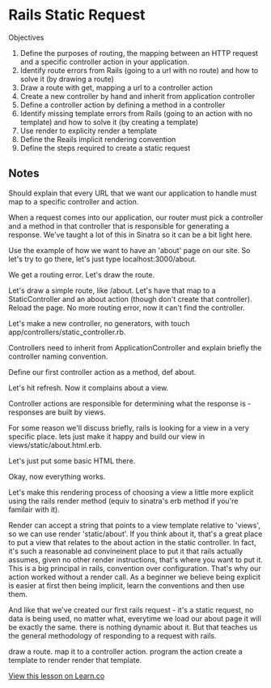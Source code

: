 # Rails Static Request

Objectives

1. Define the purposes of routing, the mapping between an HTTP request and a specific controller action in your application.
2. Identify route errors from Rails (going to a url with no route) and how to solve it (by drawing a route)
3. Draw a route with get, mapping a url to a controller action
4. Create a new controller by hand and inherit from application controller
5. Define a controller action by defining a method in a controller
6. Identify missing template errors from Rails (going to an action with no template) and how to solve it (by creating a template)
7. Use render to explicity render a template
8. Define the Reails implicit rendering convention
9. Define the steps required to create a static request


## Notes

Should explain that every URL that we want our application to handle must map to a specific controller and action.

When a request comes into our application, our router must pick a controller and a method in that controller that is responsible for generating a response. We've taught a lot of this in Sinatra so it can be a bit light here.

Use the example of how we want to have an 'about' page on our site. So let's try to go there, let's just type localhost:3000/about.

We get a routing error. Let's draw the route.

Let's draw a simple route, like /about. Let's have that map to a StaticController and an about action (though don't create that controller). Reload the page. No more routing error, now it can't find the controller.

Let's make a new controller, no generators, with touch app/controllers/static_controller.rb.

Controllers need to inherit from ApplicationController and explain briefly the controller naming convention.

Define our first controller action as a method, def about.

Let's hit refresh. Now it complains about a view.

Controller actions are responsible for determining what the response is - responses are built by views.

For some reason we'll discuss briefly, rails is looking for a view in a very specific place. lets just make it happy and build our view in views/static/about.html.erb.

Let's just put some basic HTML there.

Okay, now everything works.

Let's make this rendering process of choosing a view a little more explicit using the rails render method (equiv to sinatra's erb method if you're familair with it).

Render can accept a string that points to a view template relative to 'views', so we can use render 'static/about'. If you think about it, that's a great place to put a view that relates to the about action in the static controller. In fact, it's such a reasonable ad convineinent place to put it that rails actually assumes, given no other render instructions, that's where you want to put it. This is a big principal in rails, convention over configuration. That's why our action worked without a render call. As a beginner we believe being explicit is easier at first then being implicit, learn the conventions and then use them.

And like that we've created our first rails request - it's a static request, no data is being used, no matter what, everytime we load our about page it will be exactly the same. there is nothing dynamic about it. But that teaches us the general methodology of responding to a request with rails.

draw a route.
map it to a controller action.
program the action
create a template to render
render that template.

<a href='https://learn.co/lessons/rails-static-request-readme' data-visibility='hidden'>View this lesson on Learn.co</a>
